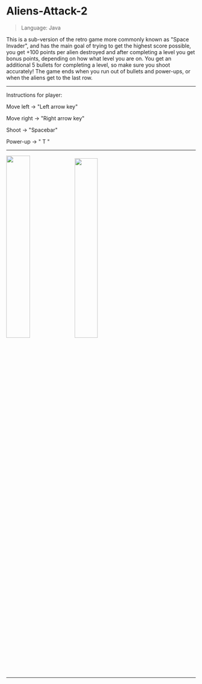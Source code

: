 # Aliens-Attack-2
> Language: Java 

This is a sub-version of the retro game more commonly known as "Space Invader", and has the main goal of trying to
get the highest score possible, you get +100 points per alien destroyed and after completing a level you get bonus 
points, depending on how what level you are on. You get an additional 5 bullets for completing a level, so make 
sure you shoot accurately! The game ends when you run out of bullets and power-ups, or when the aliens
get to the last row.

________________________________________________________________________________
Instructions for player:

Move left -> "Left arrow key"

Move right -> "Right arrow key"

Shoot -> "Spacebar" 

Power-up -> " T "
________________________________________________________________________________
<img src="https://github.com/user-attachments/assets/8e953733-9beb-4ebb-a09c-26ccd54e48ac" width=35.25% height=35.25%>

<img src="https://github.com/user-attachments/assets/826f7bf5-8bc4-4c71-ad8a-3a38c36741d8" width=35% height=35%>

________________________________________________________________________________
